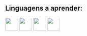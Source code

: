 ## Linguagens a aprender:

<img src="https://cdn.jsdelivr.net/gh/devicons/devicon/icons/java/java-original.svg" width="40" height="40"/> <img src="https://cdn.jsdelivr.net/gh/devicons/devicon/icons/cplusplus/cplusplus-original.svg" width="40" height="40"/>
<img src="https://cdn.jsdelivr.net/gh/devicons/devicon/icons/html5/html5-original-wordmark.svg" width="40" height="40"/>
<img src="[https://www.google.com/url?sa=i&url=https%3A%2F%2Ftwitter.com%2FcorreiosCTT1%2Fstatus%2F1406389673623228418&psig=AOvVaw27YrPsFFgN8XyVbft_lSdY&ust=1701944535895000&source=images&cd=vfe&ved=0CBEQjRxqFwoTCJjb_s3L-oIDFQAAAAAdAAAAABAI](https://pbs.twimg.com/media/EycoVmlWQAE-vYw.jpg)https://pbs.twimg.com/media/EycoVmlWQAE-vYw.jpg" width="40" height="40" />


